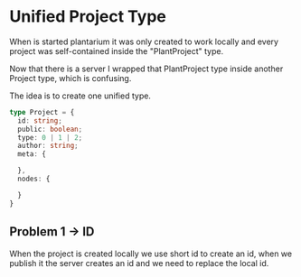 # Unified Project Type


When is started plantarium it was only created to work locally and every project was self-contained inside the "PlantProject" type.

Now that there is a server I wrapped that PlantProject type inside another Project type, which is confusing.

The idea is to create one unified type.


```typescript
type Project = {
  id: string;
  public: boolean;
  type: 0 | 1 | 2;
  author: string;
  meta: {

  },
  nodes: {

  }
}
```

## Problem 1 → ID

When the project is created locally we use short id to create an id, when we publish it the server creates an id and we need to replace the local id.
